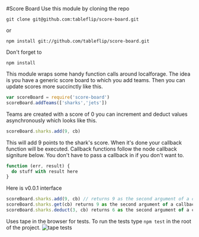#Score Board
Use this module by cloning the repo
```
git clone git@github.com:tableflip/score-board.git
```
or
```
npm install git://github.com/tableflip/score-board.git
```
Don't forget to
```
npm install
```
This module wraps some handy function calls around localforage. The idea is you have a generic score board to which you add teams. Then you can update scores more succinctly like this.
```js
var scoreBoard = require('score-board')
scoreBoard.addTeams(['sharks','jets'])
```
Teams are created with a score of 0 you can increment and deduct values asynchronously which looks like this.
```js
scoreBoard.sharks.add(9, cb)
```
This will add 9 points to the shark's score. When it's done your callback function will be executed. Callback functions follow the node callback signiture below. You don't have to pass a callback in if you don't want to.
```js
function (err, result) {
  do stuff with result here
}
```
Here is v0.0.1 interface
```js
scoreBoard.sharks.add(9, cb) // returns 9 as the second argument of a callback 
scoreBoard.sharks.get(cb) returns 9 as the second argument of a callback
scoreBoard.sharks.deduct(3, cb) returns 6 as the second argument of a callback
```
Uses tape in the browser for tests. To run the tests type `npm test` in the root of the project.
![tape tests](https://pbs.twimg.com/media/CHQwKgGWcAEAB0S.jpg)
